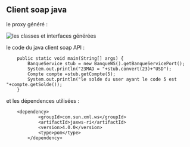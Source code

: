 ## Client soap java




le proxy généré :

![ les classes et interfaces générées](proxy.PNG "c'est les classes généré à partir du WSDL")

le code du java client soap API :

``` 
    public static void main(String[] args) {
        BanqueService stub = new BanqueWS().getBanqueServicePort();
        System.out.println("23MAD = "+stub.convert(23)+"USD");
        Compte compte =stub.getCompte(5);
        System.out.println("le solde du user ayant le code 5 est  "+compte.getSolde());
    } 
 ```
 et les dépendences utilisées :
```
    <dependency>
            <groupId>com.sun.xml.ws</groupId>
            <artifactId>jaxws-ri</artifactId>
            <version>4.0.0</version>
            <type>pom</type>
        </dependency>
```
